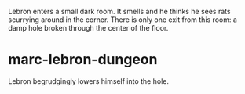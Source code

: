 Lebron enters a small dark room. It smells and he thinks he sees rats scurrying around in the corner. There is only one exit from this room: a damp hole broken through the center of the floor.

# marc-lebron-dungeon
Lebron begrudgingly lowers himself into the hole.